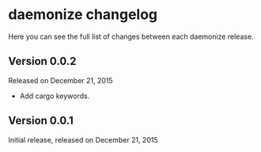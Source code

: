 daemonize changelog
===================

Here you can see the full list of changes between each daemonize release.

Version 0.0.2
-------------

Released on December 21, 2015

  * Add cargo keywords.


Version 0.0.1
-------------

Initial release, released on December 21, 2015
